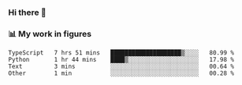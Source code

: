 ### Hi there 👋

### 📊 My work in figures

<!--START_SECTION:waka-->

```text
TypeScript   7 hrs 51 mins   ████████████████████▒░░░░   80.99 %
Python       1 hr 44 mins    ████▒░░░░░░░░░░░░░░░░░░░░   17.98 %
Text         3 mins          ░░░░░░░░░░░░░░░░░░░░░░░░░   00.64 %
Other        1 min           ░░░░░░░░░░░░░░░░░░░░░░░░░   00.28 %
```

<!--END_SECTION:waka-->
